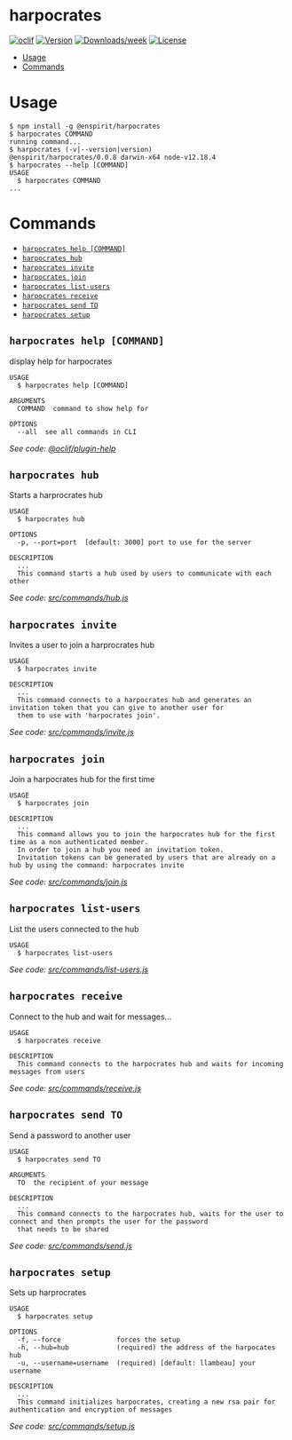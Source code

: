 harpocrates
===========



[![oclif](https://img.shields.io/badge/cli-oclif-brightgreen.svg)](https://oclif.io)
[![Version](https://img.shields.io/npm/v/harpocrates.svg)](https://npmjs.org/package/harpocrates)
[![Downloads/week](https://img.shields.io/npm/dw/harpocrates.svg)](https://npmjs.org/package/harpocrates)
[![License](https://img.shields.io/npm/l/harpocrates.svg)](https://github.com/enspirit/harpocrates/blob/master/package.json)

<!-- toc -->
* [Usage](#usage)
* [Commands](#commands)
<!-- tocstop -->
# Usage
<!-- usage -->
```sh-session
$ npm install -g @enspirit/harpocrates
$ harpocrates COMMAND
running command...
$ harpocrates (-v|--version|version)
@enspirit/harpocrates/0.0.8 darwin-x64 node-v12.18.4
$ harpocrates --help [COMMAND]
USAGE
  $ harpocrates COMMAND
...
```
<!-- usagestop -->
# Commands
<!-- commands -->
* [`harpocrates help [COMMAND]`](#harpocrates-help-command)
* [`harpocrates hub`](#harpocrates-hub)
* [`harpocrates invite`](#harpocrates-invite)
* [`harpocrates join`](#harpocrates-join)
* [`harpocrates list-users`](#harpocrates-list-users)
* [`harpocrates receive`](#harpocrates-receive)
* [`harpocrates send TO`](#harpocrates-send-to)
* [`harpocrates setup`](#harpocrates-setup)

## `harpocrates help [COMMAND]`

display help for harpocrates

```
USAGE
  $ harpocrates help [COMMAND]

ARGUMENTS
  COMMAND  command to show help for

OPTIONS
  --all  see all commands in CLI
```

_See code: [@oclif/plugin-help](https://github.com/oclif/plugin-help/blob/v3.2.2/src/commands/help.ts)_

## `harpocrates hub`

Starts a harprocrates hub

```
USAGE
  $ harpocrates hub

OPTIONS
  -p, --port=port  [default: 3000] port to use for the server

DESCRIPTION
  ...
  This command starts a hub used by users to communicate with each other
```

_See code: [src/commands/hub.js](https://github.com/enspirit/harpocrates/blob/v0.0.8/src/commands/hub.js)_

## `harpocrates invite`

Invites a user to join a harprocrates hub

```
USAGE
  $ harpocrates invite

DESCRIPTION
  ...
  This command connects to a harpocrates hub and generates an invitation token that you can give to another user for 
  them to use with 'harpocrates join'.
```

_See code: [src/commands/invite.js](https://github.com/enspirit/harpocrates/blob/v0.0.8/src/commands/invite.js)_

## `harpocrates join`

Join a harpocrates hub for the first time

```
USAGE
  $ harpocrates join

DESCRIPTION
  ...
  This command allows you to join the harpocrates hub for the first time as a non authenticated member.
  In order to join a hub you need an invitation token.
  Invitation tokens can be generated by users that are already on a hub by using the command: harpocrates invite
```

_See code: [src/commands/join.js](https://github.com/enspirit/harpocrates/blob/v0.0.8/src/commands/join.js)_

## `harpocrates list-users`

List the users connected to the hub

```
USAGE
  $ harpocrates list-users
```

_See code: [src/commands/list-users.js](https://github.com/enspirit/harpocrates/blob/v0.0.8/src/commands/list-users.js)_

## `harpocrates receive`

Connect to the hub and wait for messages...

```
USAGE
  $ harpocrates receive

DESCRIPTION
  This command connects to the harpocrates hub and waits for incoming messages from users
```

_See code: [src/commands/receive.js](https://github.com/enspirit/harpocrates/blob/v0.0.8/src/commands/receive.js)_

## `harpocrates send TO`

Send a password to another user

```
USAGE
  $ harpocrates send TO

ARGUMENTS
  TO  the recipient of your message

DESCRIPTION
  ...
  This command connects to the harpocrates hub, waits for the user to connect and then prompts the user for the password 
  that needs to be shared
```

_See code: [src/commands/send.js](https://github.com/enspirit/harpocrates/blob/v0.0.8/src/commands/send.js)_

## `harpocrates setup`

Sets up harprocrates

```
USAGE
  $ harpocrates setup

OPTIONS
  -f, --force              forces the setup
  -h, --hub=hub            (required) the address of the harpocates hub
  -u, --username=username  (required) [default: llambeau] your username

DESCRIPTION
  ...
  This command initializes harpocrates, creating a new rsa pair for authentication and encryption of messages
```

_See code: [src/commands/setup.js](https://github.com/enspirit/harpocrates/blob/v0.0.8/src/commands/setup.js)_
<!-- commandsstop -->
